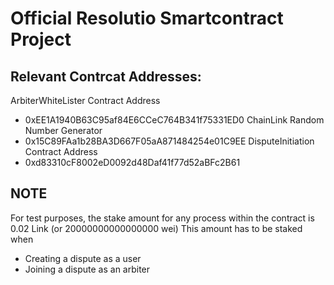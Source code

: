 # Official Resolutio Smartcontract Project

## Relevant Contrcat Addresses:
ArbiterWhiteLister Contract Address 
- 0xEE1A1940B63C95af84E6CCeC764B341f75331ED0
ChainLink Random Number Generator
- 0x15C89FAa1b28BA3D667F05aA871484254e01C9EE
DisputeInitiation Contract Address
- 0xd83310cF8002eD0092d48Daf41f77d52aBFc2B61

## NOTE
For test purposes, the stake amount for any process within the contract is 0.02 Link (or 20000000000000000 wei)
This amount has to be staked when
- Creating a dispute as a user
- Joining a dispute as an arbiter

